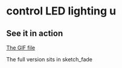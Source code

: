 # control LED lighting u

## See it in action

[The GIF file](https://duy-public-share.s3-ap-southeast-2.amazonaws.com/lightup.gif)

The full version sits in sketch_fade
